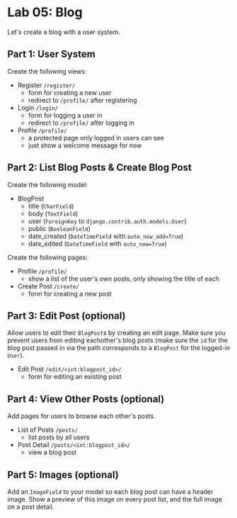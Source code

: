 

# Lab 05: Blog

Let's create a blog with a user system.


## Part 1: User System

Create the following views:

- Register `/register/`
  - form for creating a new user
  - redirect to `/profile/` after registering
- Login `/login/`
  - form for logging a user in
  - redirect to `/profile/` after logging in
- Profile `/profile/`
  - a protected page only logged in users can see
  - just show a welcome message for now

## Part 2: List Blog Posts & Create Blog Post

Create the following model:

- BlogPost
  - title (`CharField`)
  - body (`TextField`)
  - user (`ForeignKey` to `django.contrib.auth.models.User`)
  - public (`BooleanField`)
  - date_created (`DateTimeField` with `auto_now_add=True`)
  - date_edited (`DateTimeField` with `auto_now=True`)

Create the following pages:

- Profile `/profile/`
  - show a list of the user's own posts, only showing the title of each
- Create Post `/create/`
  - form for creating a new post


## Part 3: Edit Post (optional)

Allow users to edit their `BlogPost`s by creating an edit page. Make sure you prevent users from editing eachother's blog posts (make sure the `id` for the blog post passed in via the path corresponds to a `BlogPost` for the logged-in `User`).

- Edit Post `/edit/<int:blogpost_id>/`
  - form for editing an existing post

## Part 4: View Other Posts (optional)

Add pages for users to browse each other's posts.

- List of Posts `/posts/`
  - list posts by all users
- Post Detail `/posts/<int:blogpost_id>/`
  - view a blog post

## Part 5: Images (optional)

Add an `ImageField` to your model so each blog post can have a header image. Show a preview of this image on every post list, and the full image on a post detail.

